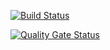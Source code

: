 [![Build Status](https://ci.ketarion.eu/job/KelaniConfig/job/master/badge/icon?style=plastic)](https://ci.ketarion.eu/job/KelaniConfig/job/master/)

[![Quality Gate Status](https://sonar.ketarion.eu/api/project_badges/measure?project=de.kelanisystem%3AKelaniConfig&metric=alert_status)](https://sonar.ketarion.eu/dashboard?id=de.kelanisystem%3AKelaniConfig)
